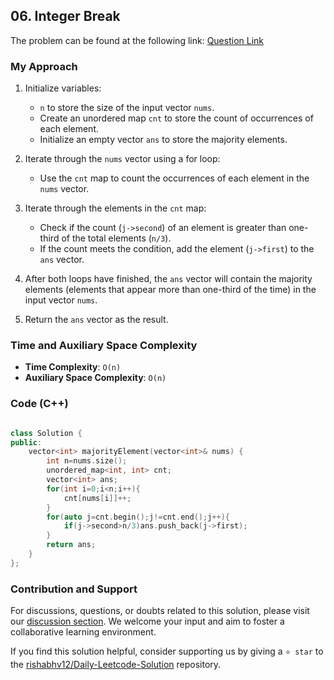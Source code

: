 ## 06. Integer Break 


The problem can be found at the following link: [Question Link](https://leetcode.com/problems/majority-element-ii/description/)


### My Approach


1. Initialize variables:
   - `n` to store the size of the input vector `nums`.
   - Create an unordered map `cnt` to store the count of occurrences of each element.
   - Initialize an empty vector `ans` to store the majority elements.

2. Iterate through the `nums` vector using a for loop:
   - Use the `cnt` map to count the occurrences of each element in the `nums` vector.

3. Iterate through the elements in the `cnt` map:
   - Check if the count (`j->second`) of an element is greater than one-third of the total elements (`n/3`).
   - If the count meets the condition, add the element (`j->first`) to the `ans` vector.

4. After both loops have finished, the `ans` vector will contain the majority elements (elements that appear more than one-third of the time) in the input vector `nums`.

5. Return the `ans` vector as the result.



### Time and Auxiliary Space Complexity

- **Time Complexity**: `O(n)` 
- **Auxiliary Space Complexity**: `O(n)`



### Code (C++)

```cpp

class Solution {
public:
    vector<int> majorityElement(vector<int>& nums) {  
        int n=nums.size();
        unordered_map<int, int> cnt;
        vector<int> ans;
        for(int i=0;i<n;i++){
            cnt[nums[i]]++;
        }
        for(auto j=cnt.begin();j!=cnt.end();j++){
            if(j->second>n/3)ans.push_back(j->first);
        }
        return ans;
    }
};

```

### Contribution and Support

For discussions, questions, or doubts related to this solution, please visit our [discussion section](https://leetcode.com/discuss/general-discussion). We welcome your input and aim to foster a collaborative learning environment.

If you find this solution helpful, consider supporting us by giving a `⭐ star` to the [rishabhv12/Daily-Leetcode-Solution](https://github.com/rishabhv12/Daily-Leetcode-Solution) repository.